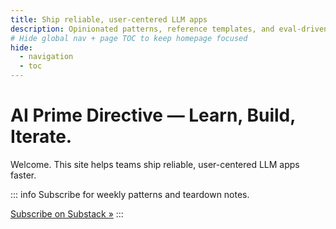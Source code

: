 ```yaml
---
title: Ship reliable, user-centered LLM apps
description: Opinionated patterns, reference templates, and eval-driven checklists to ship reliable, user-centered LLM apps.
# Hide global nav + page TOC to keep homepage focused
hide:
  - navigation
  - toc
---
```


<!--
  Marketing-only homepage. The hero and recent posts are rendered by overrides/home.html.
  Keep this file light; content blocks below act as content hooks and fallbacks.
-->

# AI Prime Directive — Learn, Build, Iterate.

Welcome. This site helps teams ship reliable, user-centered LLM apps faster.

<!--
Inline newsletter pitch (link to Substack). The visual block and CTA are styled via extra.css,
and the hero/CTA is injected from overrides/home.html.
-->

::: info
Subscribe for weekly patterns and teardown notes.

[Subscribe on Substack »](https://SUBSTACK_URL)
:::

